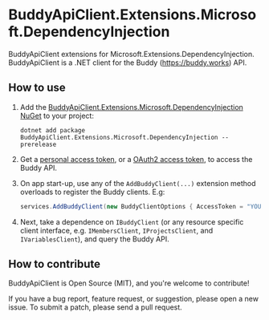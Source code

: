 # BuddyApiClient.Extensions.Microsoft.DependencyInjection

BuddyApiClient extensions for Microsoft.Extensions.DependencyInjection. BuddyApiClient is a .NET client for the Buddy (https://buddy.works) API.

## How to use

1. Add the [BuddyApiClient.Extensions.Microsoft.DependencyInjection NuGet](https://www.nuget.org/packages/BuddyApiClient.Extensions.Microsoft.DependencyInjection) to your project:

    ```
    dotnet add package BuddyApiClient.Extensions.Microsoft.DependencyInjection --prerelease
    ```

2. Get a [personal access token](https://buddy.works/docs/api/getting-started/oauth2/personal-access-token), or a [OAuth2 access token](https://buddy.works/docs/api/getting-started/oauth2/introduction), to access the Buddy API.

3. On app start-up, use any of the `AddBuddyClient(...)` extension method overloads to register the Buddy clients. E.g:

    ```csharp
    services.AddBuddyClient(new BuddyClientOptions { AccessToken = "YOUR_TOKEN_HERE" });
    ```

4. Next, take a dependence on `IBuddyClient` (or any resource specific client interface, e.g. `IMembersClient`, `IProjectsClient`, and `IVariablesClient`), and query the Buddy API.

## How to contribute

BuddyApiClient is Open Source (MIT), and you're welcome to contribute!

If you have a bug report, feature request, or suggestion, please open a new issue. To submit a patch, please send a pull request.
